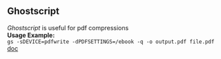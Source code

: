## Ghostscript
*Ghostscript* is useful for pdf compressions <br />
**Usage Example:** <br />
`gs -sDEVICE=pdfwrite -dPDFSETTINGS=/ebook -q -o output.pdf file.pdf` <br />
[doc](https://www.ghostscript.com/doc/9.26/Readme.htm)
